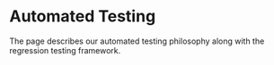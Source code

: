 # Automated Testing

The page describes our automated testing philosophy along with the regression testing framework.

